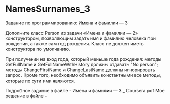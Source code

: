 # NamesSurnames_3
Задание по программированию: Имена и фамилии — 3


Дополните класс Person из задачи «Имена и фамилии — 2» конструктором, 
позволяющим задать имя и фамилию человека при рождении, а также сам год рождения. 
Класс не должен иметь конструктора по умолчанию.

При получении на вход года, который меньше года рождения:
методы GetFullName и GetFullNameWithHistory должны отдавать "No person"; 
методы ChangeFirstName и ChangeLastName должны игнорировать запрос.
Кроме того, необходимо объявить константными все методы, которые по сути ими являются.

Подробное задание в файле - Имена и фамилии — 3 _ Coursera.pdf
Мое решение в файле - 
